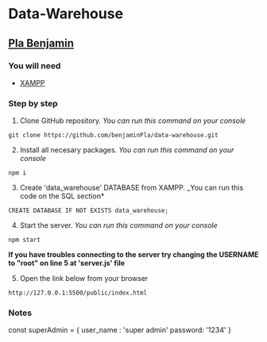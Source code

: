 # Data-Warehouse

## [Pla Benjamin](https://www.linkedin.com/in/benjamin-pla/)

### You will need

- [XAMPP](https://www.apachefriends.org/es/index.html)

### Step by step

1. Clone GitHub repository. _You can run this command on your console_

```
git clone https://github.com/benjaminPla/data-warehouse.git
```

2. Install all necesary packages. _You can run this command on your console_

```
npm i
```

3. Create 'data_warehouse' DATABASE from XAMPP. \_You can run this code on the SQL section\*

```
CREATE DATABASE IF NOT EXISTS data_warehouse;
```

4. Start the server. _You can run this command on your console_

```
npm start
```

**If you have troubles connecting to the server try changing the USERNAME to "root" on line 5 at 'server.js' file**

5. Open the link below from your browser

```
http://127.0.0.1:5500/public/index.html
```

### Notes

const superAdmin =
{
user_name : 'super admin'
password: '1234'
}
